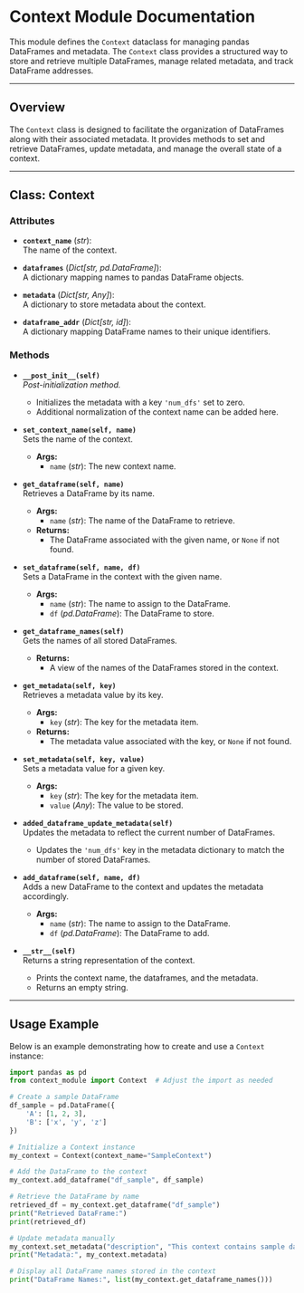 # Context Module Documentation

This module defines the `Context` dataclass for managing pandas DataFrames and metadata. The `Context` class provides a structured way to store and retrieve multiple DataFrames, manage related metadata, and track DataFrame addresses.

---

## Overview

The `Context` class is designed to facilitate the organization of DataFrames along with their associated metadata. It provides methods to set and retrieve DataFrames, update metadata, and manage the overall state of a context.

---

## Class: Context

### Attributes

- **`context_name`** (*str*):  
  The name of the context.

- **`dataframes`** (*Dict[str, pd.DataFrame]*):  
  A dictionary mapping names to pandas DataFrame objects.

- **`metadata`** (*Dict[str, Any]*):  
  A dictionary to store metadata about the context.

- **`dataframe_addr`** (*Dict[str, id]*):  
  A dictionary mapping DataFrame names to their unique identifiers.

### Methods

- **`__post_init__(self)`**  
  *Post-initialization method.*  
  - Initializes the metadata with a key `'num_dfs'` set to zero.
  - Additional normalization of the context name can be added here.

- **`set_context_name(self, name)`**  
  Sets the name of the context.
  - **Args:**  
    - `name` (*str*): The new context name.

- **`get_dataframe(self, name)`**  
  Retrieves a DataFrame by its name.
  - **Args:**  
    - `name` (*str*): The name of the DataFrame to retrieve.
  - **Returns:**  
    - The DataFrame associated with the given name, or `None` if not found.

- **`set_dataframe(self, name, df)`**  
  Sets a DataFrame in the context with the given name.
  - **Args:**  
    - `name` (*str*): The name to assign to the DataFrame.
    - `df` (*pd.DataFrame*): The DataFrame to store.

- **`get_dataframe_names(self)`**  
  Gets the names of all stored DataFrames.
  - **Returns:**  
    - A view of the names of the DataFrames stored in the context.

- **`get_metadata(self, key)`**  
  Retrieves a metadata value by its key.
  - **Args:**  
    - `key` (*str*): The key for the metadata item.
  - **Returns:**  
    - The metadata value associated with the key, or `None` if not found.

- **`set_metadata(self, key, value)`**  
  Sets a metadata value for a given key.
  - **Args:**  
    - `key` (*str*): The key for the metadata item.
    - `value` (*Any*): The value to be stored.

- **`added_dataframe_update_metadata(self)`**  
  Updates the metadata to reflect the current number of DataFrames.
  - Updates the `'num_dfs'` key in the metadata dictionary to match the number of stored DataFrames.

- **`add_dataframe(self, name, df)`**  
  Adds a new DataFrame to the context and updates the metadata accordingly.
  - **Args:**  
    - `name` (*str*): The name to assign to the DataFrame.
    - `df` (*pd.DataFrame*): The DataFrame to add.

- **`__str__(self)`**  
  Returns a string representation of the context.
  - Prints the context name, the dataframes, and the metadata.
  - Returns an empty string.

---

## Usage Example

Below is an example demonstrating how to create and use a `Context` instance:

```python
import pandas as pd
from context_module import Context  # Adjust the import as needed

# Create a sample DataFrame
df_sample = pd.DataFrame({
    'A': [1, 2, 3],
    'B': ['x', 'y', 'z']
})

# Initialize a Context instance
my_context = Context(context_name="SampleContext")

# Add the DataFrame to the context
my_context.add_dataframe("df_sample", df_sample)

# Retrieve the DataFrame by name
retrieved_df = my_context.get_dataframe("df_sample")
print("Retrieved DataFrame:")
print(retrieved_df)

# Update metadata manually
my_context.set_metadata("description", "This context contains sample data.")
print("Metadata:", my_context.metadata)

# Display all DataFrame names stored in the context
print("DataFrame Names:", list(my_context.get_dataframe_names()))